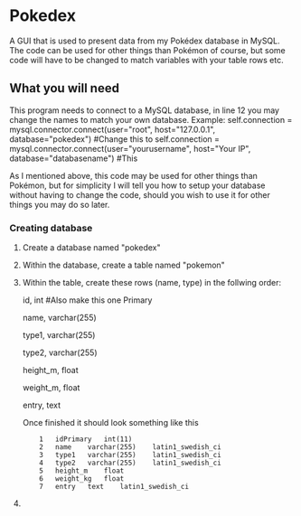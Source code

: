# Pokedex
A GUI that is used to present data from my Pokédex database in MySQL. The code can be used for other things than Pokémon of course, but some code will have to be changed to match variables with your table rows etc. 

## What you will need
This program needs to connect to a MySQL database, in line 12 you may change the names to match your own database.
Example:
self.connection = mysql.connector.connect(user="root", host="127.0.0.1", database="pokedex") #Change this to
self.connection = mysql.connector.connect(user="yourusername", host="Your IP", database="databasename") #This

As I mentioned above, this code may be used for other things than Pokémon, but for simplicity I will tell you how to setup your database without having to change the code, should you wish to use it for other things you may do so later.

### Creating database
1. Create a database named "pokedex"
2. Within the database, create a table named "pokemon"
3. Within the table, create these rows (name, type) in the follwing order:


	id, int #Also make this one Primary

	name, varchar(255)

	type1, varchar(255)

	type2, varchar(255)

	height_m, float

	weight_m, float

	entry, text

	Once finished it should look something like this 

	```
		1 	idPrimary 	int(11) 						
		2 	name 	varchar(255) 	latin1_swedish_ci 				
		3 	type1 	varchar(255) 	latin1_swedish_ci 					
		4 	type2 	varchar(255) 	latin1_swedish_ci 				
		5 	height_m 	float 							
		6 	weight_kg 	float 						 	
		7 	entry 	text 	latin1_swedish_ci 						
	```
4. 

